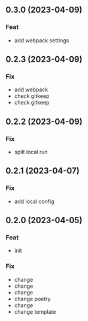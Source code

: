 ## 0.3.0 (2023-04-09)

### Feat

- add webpack settings

## 0.2.3 (2023-04-09)

### Fix

- add webpack
- check gitkeep
- check gitkeep

## 0.2.2 (2023-04-09)

### Fix

- split local run

## 0.2.1 (2023-04-07)

### Fix

- add local config

## 0.2.0 (2023-04-05)

### Feat

- init

### Fix

- change
- change
- change
- change poetry
- change
- change template
